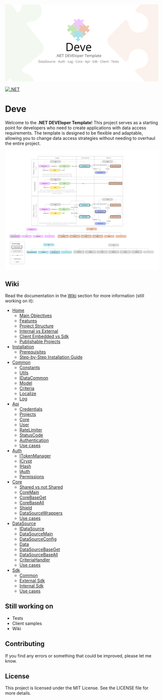 ![Header](header.png)

[![.NET](https://github.com/teracat/Deve/actions/workflows/main-test-all.yml/badge.svg?branch=main)](https://github.com/teracat/Deve/actions/workflows/main-test-all.yml)

# Deve
Welcome to the **.NET DEVEloper Template**! This project serves as a starting point for developers who need to create applications with data access requirements. The template is designed to be flexible and adaptable, allowing you to change data access strategies without needing to overhaul the entire project.

![Diagram](diagram.png)

## Wiki

Read the documentation in the [Wiki](https://github.com/teracat/Deve/wiki) section for more information (still working on it):

- [Home](https://github.com/teracat/Deve/wiki)
  - [Main Objectives](https://github.com/teracat/Deve/wiki#main-objectives)
  - [Features](https://github.com/teracat/Deve/wiki#features)
  - [Project Structure](https://github.com/teracat/Deve/wiki#project-structure)
  - [Internal vs External](https://github.com/teracat/Deve/wiki#internal-vs-external)
  - [Client Embedded vs Sdk](https://github.com/teracat/Deve/wiki#client-embedded-vs-sdk)
  - [Publishable Projects](https://github.com/teracat/Deve/wiki#publishable-projects)
- [Installation](https://github.com/teracat/Deve/wiki/Installation)
  - [Prerequisites](https://github.com/teracat/Deve/wiki/Installation#prerequisites)
  - [Step-by-Step Installation Guide](https://github.com/teracat/Deve/wiki/Installation#step-by-step-installation-guide)
- [Common](https://github.com/teracat/Deve/wiki/Common)
  - [Constants](https://github.com/teracat/Deve/wiki/Common#constants)
  - [Utils](https://github.com/teracat/Deve/wiki/Common#utils)
  - [IDataCommon](https://github.com/teracat/Deve/wiki/Common#idatacommon)
  - [Model](https://github.com/teracat/Deve/wiki/Common#model)
  - [Criteria](https://github.com/teracat/Deve/wiki/Common#criteria)
  - [Localize](https://github.com/teracat/Deve/wiki/Common#localize)
  - [Log](https://github.com/teracat/Deve/wiki/Common#log)
- [Api](https://github.com/teracat/Deve/wiki/Api)
  - [Credentials](https://github.com/teracat/Deve/wiki/Api#credentials)
  - [Projects](https://github.com/teracat/Deve/wiki/Api#projects)
  - [Core](https://github.com/teracat/Deve/wiki/Api#core)
  - [User](https://github.com/teracat/Deve/wiki/Api#user)
  - [RateLimiter](https://github.com/teracat/Deve/wiki/Api#ratelimiter)
  - [StatusCode](https://github.com/teracat/Deve/wiki/Api#statuscode)
  - [Authentication](https://github.com/teracat/Deve/wiki/Api#authentication)
  - [Use cases](https://github.com/teracat/Deve/wiki/Api#use-cases)
- [Auth](https://github.com/teracat/Deve/wiki/Auth)
  - [ITokenManager](https://github.com/teracat/Deve/wiki/Auth#itokenmanager)
  - [ICrypt](https://github.com/teracat/Deve/wiki/Auth#icrypt)
  - [IHash](https://github.com/teracat/Deve/wiki/Auth#ihash)
  - [IAuth](https://github.com/teracat/Deve/wiki/Auth#iauth)
  - [Permissions](https://github.com/teracat/Deve/wiki/Auth#permissions)
- [Core](https://github.com/teracat/Deve/wiki/Core)
  - [Shared vs not Shared](https://github.com/teracat/Deve/wiki/Core#shared-vs-not-shared)
  - [CoreMain](https://github.com/teracat/Deve/wiki/Core#coremain)
  - [CoreBaseGet](https://github.com/teracat/Deve/wiki/Core#corebaseget)
  - [CoreBaseAll](https://github.com/teracat/Deve/wiki/Core#corebaseall)
  - [Shield](https://github.com/teracat/Deve/wiki/Core#shield)
  - [DataSourceWrappers](https://github.com/teracat/Deve/wiki/Core#datasourcewrappers)
  - [Use cases](https://github.com/teracat/Deve/wiki/Core#use-cases)
- [DataSource](https://github.com/teracat/Deve/wiki/DataSource)
  - [IDataSource](https://github.com/teracat/Deve/wiki/DataSource#idatasource)
  - [DataSourceMain](https://github.com/teracat/Deve/wiki/DataSource#datasourcemain)
  - [DataSourceConfig](https://github.com/teracat/Deve/wiki/DataSource#datasourceconfig)
  - [Data](https://github.com/teracat/Deve/wiki/DataSource#data)
  - [DataSourceBaseGet](https://github.com/teracat/Deve/wiki/DataSource#datasourcebaseget)
  - [DataSourceBaseAll](https://github.com/teracat/Deve/wiki/DataSource#datasourcebaseall)
  - [CriteriaHandler](https://github.com/teracat/Deve/wiki/DataSource#criteriahandler)
  - [Use cases](https://github.com/teracat/Deve/wiki/DataSource#use-cases)
- [Sdk](https://github.com/teracat/Deve/wiki/Sdk)
  - [Common](https://github.com/teracat/Deve/wiki/Sdk#common)
  - [External Sdk](https://github.com/teracat/Deve/wiki/Sdk#external-sdk)
  - [Internal Sdk](https://github.com/teracat/Deve/wiki/Sdk#internal-sdk)
  - [Use cases](https://github.com/teracat/Deve/wiki/Sdk#use-cases)


## Still working on

- Tests
- Client samples
- Wiki

## Contributing

If you find any errors or something that could be improved, please let me know.

## License

This project is licensed under the MIT License. See the LICENSE file for more details.
